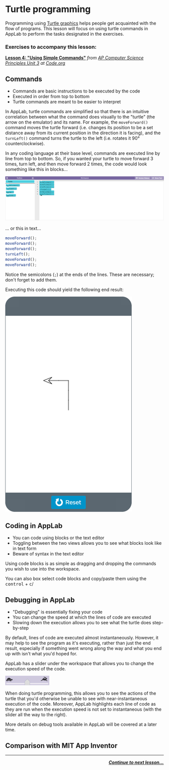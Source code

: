 # Turtle programming

Programming using [Turtle graphics](https://en.wikipedia.org/wiki/Turtle_graphics) helps people get acquainted with the flow of programs. This lesson will focus on using turtle commands in AppLab to perform the tasks designated in the exercises.

### Exercises to accompany this lesson:

 <b><a href = "https://studio.code.org/s/csp3-2019/stage/4/puzzle/1" target = "_blank">Lesson 4: "Using Simple Commands"</a></b> _from [AP Computer Science Principles Unit 3](https://studio.code.org/s/csp3-2019) at [Code.org](https://code.org)_

## Commands

* Commands are basic instructions to be executed by the code
* Executed in order from top to bottom
* Turtle commands are meant to be easier to interpret

In AppLab, turtle commands are simplified so that there is an intuitive correlation between what the command does visually to the "turtle" (the arrow on the emulator) and its name. For example, the `moveForward()` command moves the turtle forward (i.e. changes its position to be a set distance away from its current position in the direction it is facing), and the `turnLeft()` command turns the turtle to the left (i.e. rotates it 90° counterclockwise).

In any coding language at their base level, commands are executed line by line from top to bottom. So, if you wanted your turtle to move forward 3 times, turn left, and then move forward 2 times, the code would look something like this in blocks...

![00](https://raw.githubusercontent.com/sBondoc/OAI-Summer-2019/master/assets/lesson-01/00.png "Block sample code.")

... or this in text...

```javascript
moveForward();
moveForward();
moveForward();
turnLeft();
moveForward();
moveForward();
```

Notice the semicolons (`;`) at the ends of the lines. These are necessary; don't forget to add them.

Executing this code should yield the following end result:

![01](https://raw.githubusercontent.com/sBondoc/OAI-Summer-2019/master/assets/lesson-01/01.png "Final display.")

## Coding in AppLab

* You can code using blocks or the text editor
* Toggling between the two views allows you to see what blocks look like in text form
* Beware of syntax in the text editor

Using code blocks is as simple as dragging and dropping the commands you wish to use into the workspace.

You can also box select code blocks and copy/paste them using the <kbd>control</kbd> + <kbd>c</kbd>/

## Debugging in AppLab

* "Debugging" is essentially fixing your code
* You can change the speed at which the lines of code are executed
* Slowing down the execution allows you to see what the turtle does step-by-step

By default, lines of code are executed almost instantaneously. However, it may help to see the program as it's executing, rather than just the end result, especially if something went wrong along the way and what you end up with isn't what you'd hoped for.

AppLab has a slider under the workspace that allows you to change the execution speed of the code.

![02](https://raw.githubusercontent.com/sBondoc/OAI-Summer-2019/master/assets/lesson-01/02.png "Speed slider.")

When doing turtle programming, this allows you to see the actions of the turtle that you'd otherwise be unable to see with near-instantaneous execution of the code. Moreover, AppLab highlights each line of code as they are run when the execution speed is not set to instantaneous (with the slider all the way to the right).



More details on debug tools available in AppLab will be covered at a later time.

## Comparison with MIT App Inventor


---

<div style="text-align: right"><a href = "https://sbondoc.github.io/OAI-Summer-2019/pages/lessons/lesson-01.html"><i><b>Continue to next lesson...
